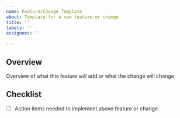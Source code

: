 ```yaml
---
name: Feature/Change Template
about: Template for a new feature or change
title: ''
labels: ''
assignees: ''

---
```


## Overview
Overview of what this feature will add or what the change will change

## Checklist
- [ ] Action items needed to implement above feature or change

